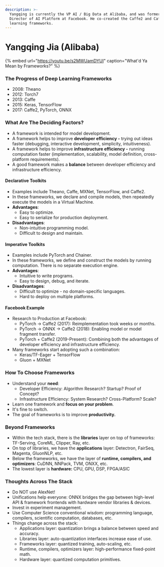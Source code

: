```yaml
---
description: >-
  Yangqing is currently the VP AI / Big Data at Alibaba, and was formerly
  Director of AI Platform at Facebook. He co-created the Caffe2 and Caffe deep
  learning frameworks.
---
```


# Yangqing Jia \(Alibaba\)

{% embed url="https://youtu.be/s2MWUamDYUI" caption="What\'d Ya Mean by Frameworks?" %}

### The Progress of Deep Learning Frameworks

* 2008: Theano
* 2012: Torch7
* 2013: Caffe
* 2015: Keras, TensorFlow
* 2017: Caffe2, PyTorch, ONNX

### What Are The Deciding Factors?

* A framework is intended for model development.
* A framework helps to improve **developer efficiency -** trying out ideas faster \(debugging, interactive development, simplicity, intuitiveness\).
* A framework helps to improve **infrastructure efficiency -** running computation faster \(implementation, scalability, model definition, cross-platform requirements\).
* A good framework makes a **balance** between developer efficiency and infrastructure efficiency.

#### Declarative Toolkits

* Examples include Theano, Caffe, MXNet, TensorFlow, and Caffe2.
* In these frameworks, we declare and compile models, then repeatedly execute the models in a Virtual Machine.
* **Advantages**:
  * Easy to optimize.
  * Easy to serialize for production deployment.
* **Disadvantages**:
  * Non-intuitive programming model.
  * Difficult to design and maintain.

#### Imperative Toolkits

* Examples include PyTorch and Chainer.
* In these frameworks, we define and construct the models by running computation. There is no separate execution engine.
* **Advantages**:
  * Intuitive to write programs.
  * Easy to design, debug, and iterate.
* **Disadvantages**:
  * Difficult to optimize - no domain-specific languages.
  * Hard to deploy on multiple platforms.

#### Facebook Example

* Research to Production at Facebook:
  * PyTorch → Caffe2 \(2017\): Reimplementation took weeks or months.
  * PyTorch → ONNX → Caffe2 \(2018\): Enabling model or model fragment transfer.
  * PyTorch + Caffe2 \(2019-Present\): Combining both the advantages of developer efficiency and infrastructure efficiency.
* Many frameworks start adopting such a combination:
  * Keras/TF-Eager + TensorFlow
  * Gluon + MXNet

### How To Choose Frameworks

* Understand your **need**:
  * Developer Efficiency: Algorithm Research? Startup? Proof of Concept?
  * Infrastructure Efficiency: System Research? Cross-Platform? Scale?
* Learn one framework and **focus on your problem**.
* It's fine to switch.
* The goal of frameworks is to improve **productivity.**

### Beyond Frameworks

* Within the tech stack, there is the **libraries** layer on top of frameworks: TF-Serving, CoreML, Clipper, Ray, etc.
* On top of libraries, we have the **applications** layer: Detectron, FairSeq, Magenta, GluonNLP, etc.
* Below the frameworks, we have the layer of **runtime, compilers, and optimizers**: CuDNN, NNPack, TVM, ONXX, etc.
* The lowest layer is **hardware:** CPU, GPU, DSP, FPGA/ASIC

### Thoughts Across The Stack

* Do NOT use AlexNet!
* Unifications help everyone: ONNX bridges the gap between high-level API & framework frontends with hardware vendor libraries & devices.
* Invest in experiment management.
* Use Computer Science conventional wisdom: programming language, compilers, scientific computation, databases, etc.
* Things change across the stack:
  * Applications layer: quantization brings a balance between speed and accuracy.
  * Libraries layer: auto-quantization interfaces increase ease of use.
  * Frameworks layer: quantized training, auto-scaling, etc.
  * Runtime, compilers, optimizers layer: high-performance fixed-point math.
  * Hardware layer: quantized computation primitives.

